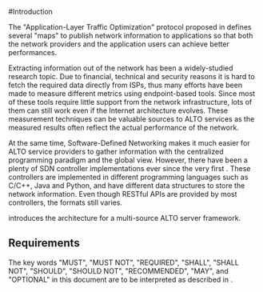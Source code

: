 
#Introduction

The "Application-Layer Traffic Optimization" protocol proposed in [](#RFC7285)
defines several "maps" to publish network information to applications so that
both the network providers and the application users can achieve better
performances.

<!-- Motivation: there are different implementations [[[ -->

Extracting information out of the network has been a widely-studied research
topic.  Due to financial, technical and security reasons it is hard to fetch the
required data directly from ISPs, thus many efforts have been made to measure
different metrics using endpoint-based tools.  Since most of these tools require
little support from the network infrastructure, lots of them can still work even
if the Internet architecture evolves.  These measurement techniques can be
valuable sources to ALTO services as the measured results often reflect the
actual performance of the network.

At the same time, Software-Defined Networking makes it much easier for ALTO
service providers to gather information with the centralized programming
paradigm and the global view.  However, there have been a plenty of SDN
controller implementations ever since the very first [](#NOX).  These
controllers are implemented in different programming languages such as C/C++,
Java and Python, and have different data structures to store the network
information.  Even though RESTful APIs are provided by most controllers, the
formats still varies.

<!-- TODO at least two examples of different topology presentations -->

<!-- ]]] -->


<!-- Motivation: reusable [[[ -->

<!-- ]]] -->

[](#framework-design) introduces the architecture for a multi-source ALTO
server framework.

## Requirements

The key words "MUST", "MUST NOT", "REQUIRED", "SHALL", "SHALL NOT", "SHOULD",
"SHOULD NOT", "RECOMMENDED", "MAY", and "OPTIONAL" in this document are to be
interpreted as described in [](#RFC2119).
